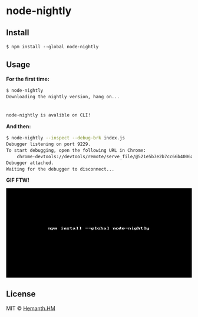 # node-nightly

## Install

```
$ npm install --global node-nightly
```


## Usage

__For the first time:__

```sh 
$ node-nightly 
Downloading the nightly version, hang on...


node-nightly is avalible on CLI!
```

__And then:__

```sh
$ node-nightly --inspect --debug-brk index.js
Debugger listening on port 9229.
To start debugging, open the following URL in Chrome:
    chrome-devtools://devtools/remote/serve_file/@521e5b7e2b7cc66b4006a8a54cb9c4e57494a5ef/inspector.html?experiments=true&v8only=true&ws=localhost:9229/node
Debugger attached.
Waiting for the debugger to disconnect...
```

__GIF FTW!__

![node-nightly](./node-nightly.gif)


## License

MIT © [Hemanth.HM](https://h3manth.com)
